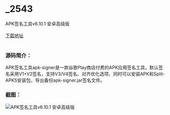 # _2543
APK签名工具v6.10.1 安卓高级版
<br/></br>
[下载地址](https://www.uuid2.com/2543.html "下载地址")
<br/></br>
<h3>源码简介：</h3>
<p>APK签名工具apk-signer是一款谷歌Play商店付费的APK应用签名工具，默认签名采用V1+V2签名，支持V3/V4签名、对齐优化选项、同时可以安装APK和Split-APKS安装包，导出备份apk-signer.jar签名文件。<p>
<h3>截图：</h3>
<img src="https://www.uuid2.com/wp-content/uploads/img/202205/01aa249587.png" alt="APK签名工具v6.10.1 安卓高级版">
